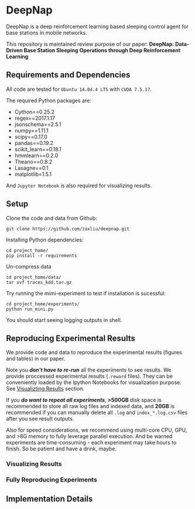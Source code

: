 # DeepNap
DeepNap is a deep reinforcement learning based sleeping control agent for base stations in mobile networks.

This repository is maintained review purpose of our paper: **DeepNap: Data-Driven Base Station Sleeping Operations through Deep Reinforcement Learning**

## Requirements and Dependencies
All code are tested for `Ubuntu 14.04.4 LTS` with `CUDA 7.5.17`.

The required Python packages are:
* Cython==0.25.2
* regex==2017.1.17
* jsonschema==2.5.1
* numpy==1.11.1
* scipy==0.17.0
* pandas==0.19.2
* scikit_learn==0.18.1
* hmmlearn==0.2.0
* Theano==0.8.2
* Lasagne==0.1
* matplotlib=1.5.1

And ```Jupyter Notebook``` is also required for visualizing results.

## Setup
Clone the code and data from Github:
```shell
git clone https://github.com/zaxliu/deepnap.git
```
Installing Python dependencies:
```shell
cd project_home/
pip install -r requirements
```
Un-compress data
```shell
cd project_home/data/
tar xvf traces_kdd.tar.gz
```
Try running the mimi-experiment to test if installation is sucessful:
```shell
cd project_home/experiments/
python run_mini.py
```
You should start seeing logging outputs in shell.


## Reproducing Experimental Results
We provide code and data to reproduce the experimental results (figures and tables) in our paper.

Note you **_don't have to re-run_** all the experiments to see results. We provide proccessed experimental results (```.reward``` files). They can be conveniently loaded by the Ipython Notebooks for visualization purpose. See [Visualizting Results](#visualizing-results) section.

If you **_do want to repeat all experiments_**, **>500GB** disk space is recommended to store all raw log files and indexed data, and **20GB** is recommended if you can manually delete all `.log` and `index_*.log.csv` files after you see result outputs.

Also for speed considerations, we recommend using multi-core CPU, GPU, and >8G memory to fully leverage parallel execution. And be warned experiments are time-consuming - each experiment may take hours to finish. So be patient and have a drink, maybe.

### Visualizing Results
### Fully Reproducing Experiments

## Implementation Details

